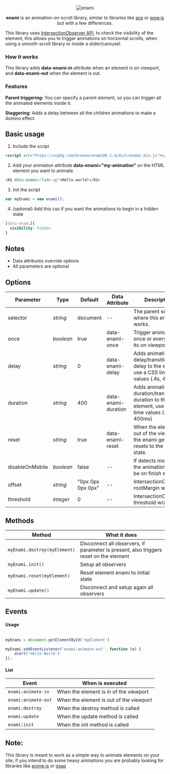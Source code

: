
<p align="center">
  <img alt="enami" src="https://i.imgur.com/eghT0eF.png">
</p>

<p align="center">
<b>enami</b> is an animation-on-scroll library, similar to libraries like <a href="https://github.com/michalsnik/aos">aos</a> or <a href="https://github.com/matthieua/WOW">wow.js</a> but with a few differences.
</p>

This library uses [IntersectionObserver API](https://developer.mozilla.org/en-US/docs/Web/API/Intersection_Observer_API), to check the visibility of the element, this allows you to trigger animations on horizontal scrolls, when using a smooth-scroll library or inside a slider/carousel.



### How it works
This library adds **data-enami-in** attribute when an element is on viewport, and **data-enami-out** when the element is out. 


### Features

**Parent triggering:** You can specify a parent element, so you can trigger all the animated elements inside it.

**Staggering:** Adds a delay between all the children animations to make a domino effect.



## Basic usage
1. Include the script
``` html
<script src="https://unpkg.com/browse/enami@0.1.4/dist/enami.min.js"></script>
```
2. Add your animation attribute **data-enami="my-animation"** on the HTML element you want to animate
``` html
<h1 data-enami="fade-up">Hello world!</h1>
```
3. Init the script
``` javascript
var myEnami = new enami();
```
4. (optional) Add this css if you want the animations to begin in a hidden state
``` css
[data-enami]{
  visibility: hidden
}
```

## Notes
- Data attributes override options
- All parameters are optional


## Options
<table>
  <thead>
    <tr>
      <th>Parameter</th>
      <th>Type</th>
      <th>Default</th>
      <th>Data Attribute</th>
      <th>Description</th>
    </tr>
  </thead>
  <tbody>
    <tr>
      <td>selector</td>
      <td><i>string</i></td>
      <td>document</td>
      <td>--</td>
      <td>The parent selector where this enami works.</td>
    </tr>
    <tr>
      <td>once</td>
      <td><i>boolean</i></td>
      <td>true</td>
      <td>data-enami-once</td>
      <td>Trigger animation once or every time its on viewport.</td>
    </tr>
    <tr>
      <td>delay</td>
      <td><i>string</i></td>
      <td>0</td>
      <td>data-enami-delay</td>
      <td>Adds animation-delay/transition-delay to the element, use a CSS time values (.4s, 400ms)</td>
    </tr>
    <tr>
      <td>duration</td>
      <td><i>string</i></td>
      <td>400</td>
      <td>data-enami-duration</td>
      <td>Adds animation-duration/transition-duration to the element, use a CSS time values (.4s, 400ms)</td>
    </tr>
    <tr>
      <td>reset</td>
      <td><i>string</i></td>
      <td>true</td>
      <td>data-enami-reset</td>
      <td>When the element is out of the viewport the enami gets resets to the its initial state.</td>
    </tr>
    <tr>
      <td>disableOnMobile</td>
      <td><i>boolean</i></td>
      <td>false</td>
      <td>--</td>
      <td>If detects mobile, all the animations will be on finish state.</td>
    </tr>
    <tr>
      <td>offset</td>
      <td><i>string</i></td>
      <td>"0px 0px 0px 0px"</td>
      <td>--</td>
      <td>IntersectionObserver rootMargin wrapper.</td>
    </tr>
    <tr>
      <td>threshold</td>
      <td><i>integer</i></td>
      <td>0</td>
      <td>--</td>
      <td>IntersectionObserver threshold wrapper.</td>
    </tr>
    
</table>




## Methods

<table>
  <thead>
    <tr>
      <th>Method</th>
      <th>What it does</th>
    </tr>
  </thead>
  <tbody>
    <tr>
      <td>
      <code>myEnami.destroy(myElement)</code>
      </td>
      <td>Disconnect all observers, if parameter is present, also triggers reset on the element</td>
    </tr>
    <tr>
      <td>
      <code>myEnami.init()</code>
      </td>
      <td>Setup all observers</td>
    </tr>
    <tr>
      <td>
      <code>myEnami.reset(myElement)</code>
      </td>
      <td>Reset element enami to initial state</td>
    </tr>
    <tr>
      <td>
      <code>myEnami.update()</code>
      </td>
      <td>Disconnect and setup again all observers</td>
    </tr>
    </tbody>
</table>


## Events

#### Usage
``` javascript

myEnami = document.getElementById('myElement')

myEnami.addEventListener('enami:animate-out', function (e) {
    alert('Hello World')
});

```

#### List

<table>
  <thead>
    <tr>
      <th>Event</th>
      <th>When is executed</th>
    </tr>
  </thead>
  <tbody>
    <tr>
      <td>
      <code>enami:animate-in</code>
      </td>
      <td>When the element is in of the viewport</td>
    </tr>
    <tr>
      <td>
      <code>enami:animate-out</code>
      </td>
      <td>When the element is out of the viewport</td>
    </tr>
    <tr>
      <td>
      <code>enami:destroy</code>
      </td>
      <td>When the destroy method is called</td>
    </tr>
    <tr>
      <td>
      <code>enami:update</code>
      </td>
      <td>When the update method is called</td>
    </tr>
    <tr>
      <td>
      <code>enami:init</code>
      </td>
      <td>When the init method is called</td>
    </tr>
    </tbody>
</table>



## Note:
 This library is meant to work as a simple way to animate elements on your site, if you intend to do some heavy animations you are probably looking for libraries like [anime.js](https://github.com/juliangarnier/anime) or [gsap](https://github.com/greensock/GSAP)
